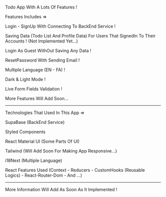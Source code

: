 Todo App With A Lots Of Features !

Features Includes =>

Login - SignUp With Connecting To BackEnd Service !

Saving Data (Todo List And Profile Data) For Users That SignedIn To Their Accounts ! (Not Implemented Yet...)

Login As Guest WithOut Saving Any Data !

ResetPassword With Sending Email !

Multiple Language (EN - FA) !

Dark & Light Mode !

Live Form Fields Validation !

More Features Will Add Soon...

---

Technologies That Used In This App =>

SupaBase (BackEnd Service)

Styled Components

React Material UI (Some Parts Of UI)

Tailwind (Will Add Soon For Making App Responsive...)

i18Next (Multiple Language)

React Features Used (Context - Reducers - CustomHooks (Reusable Logics) - React-Router-Dom - And ...)

---

More Information Will Add As Soon As It Implemented !
